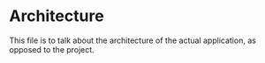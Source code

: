 # Architecture

This file is to talk about the architecture of the actual application,
as opposed to the project.
